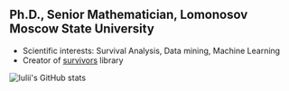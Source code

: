 ## Ph.D., Senior Mathematician, Lomonosov Moscow State University

- Scientific interests: Survival Analysis, Data mining, Machine Learning
- Creator of [survivors](https://github.com/iuliivasilev/dev-survivors) library

![Iulii's GitHub stats](https://github-readme-stats.vercel.app/api?username=iuliivasilev&show_icons=true&theme=dark)

<!-- [![GitHub Streak](https://github-readme-streak-stats.herokuapp.com/?user=iuliivasilev)](https://git.io/streak-stats) -->

<!-- [![trophy](https://github-profile-trophy.vercel.app/?username=iuliivasilev)](https://github.com/iuliivasilev/github-profile-trophy) -->

<!--
Links:
1. https://docs.github.com/ru/account-and-profile/setting-up-and-managing-your-github-profile/customizing-your-profile/managing-your-profile-readme#about-your-profile-readme
2. https://habr.com/ru/articles/649363/
-->
